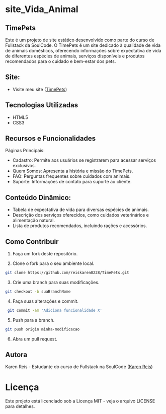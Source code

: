 # site_Vida_Animal

## TimePets

Este é um projeto de site estático desenvolvido como parte do curso de Fullstack da SoulCode. O TimePets é um site dedicado à qualidade de vida de animais domésticos, oferecendo informações sobre expectativa de vida de diferentes espécies de animais, serviços disponíveis e produtos recomendados para o cuidado e bem-estar dos pets.

## Site:

- Visite meu site ([TimePets](https://reiskaren0228.github.io/site_Vida_Animal/))

## Tecnologias Utilizadas

- HTML5
- CSS3

## Recursos e Funcionalidades

Páginas Principais:

- Cadastro: Permite aos usuários se registrarem para acessar serviços exclusivos.
- Quem Somos: Apresenta a história e missão do TimePets.
- FAQ: Perguntas frequentes sobre cuidados com animais.
- Suporte: Informações de contato para suporte ao cliente.


## Conteúdo Dinâmico:

- Tabela de expectativa de vida para diversas espécies de animais.
- Descrição dos serviços oferecidos, como cuidados veterinários e alimentação natural.
- Lista de produtos recomendados, incluindo rações e acessórios.

## Como Contribuir

1. Faça um fork deste repositório.

2. Clone o fork para o seu ambiente local.

 ```sh
 git clone https://github.com/reiskaren0228/TimePets.git

 ```
3. Crie uma branch para suas modificações.

  ```sh
  git checkout -b suaBranchNome
  ```

4. Faça suas alterações e commit.

 ```sh
  git commit -am 'Adiciona funcionalidade X'
  ```
5. Push para a branch.

  ```sh
git push origin minha-modificacao
  ```

6. Abra um pull request.

## Autora
Karen Reis - Estudante do curso de Fullstack na SoulCode ([Karen Reis](https://www.linkedin.com/in/reiskaren0228/))

# Licença
Este projeto está licenciado sob a Licença MIT - veja o arquivo LICENSE para detalhes.

